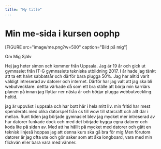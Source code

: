 ```yaml
---
title: "My title"
...
```

Min me-sida i kursen oophp
=========================

[FIGURE src="image/me.png?w=500" caption="Bild på mig"]

Om Mig Själv

Hej jag heter simon och kommer från Uppsala. Jag är 19 år och gick ut gymnasiet från IT-G gymnasiets tekniska utbildning 2017.
I år hade jag tänkt att ta ett halvt sabbatsår och därför bara plugga 50%.
Jag har alltid varit väldigt intreserad av datorer och internet. Därför har jag valt att jag ska bli webutvecklare.
dettta värkade då som ett bra ställe att börja min karriärs planen på innan jag flyttar ner nästa år och börjar plugga webbutveckling heltid.

jag är uppväxt i uppsala och har bott här i hela mitt liv.
min fritid har mest spenderats med olika datorspel från cs till wow till starcraft och allt där i mellan.
Runt tiden jag började gymnasiet blev jag mycket mer intreserad av hur datorer funkade dock och med det började bygga egna datorer och koda lite på sidan av.
Med att ha hållit på mycket med datorer och gått en teknisk linjeså hoppas jag att denna kurs ska gå bra för mig
Men förutom datorer är jag ofta ute och gör saker som att åka longboard, vara med min flickvän eller bara vara med vänner.
